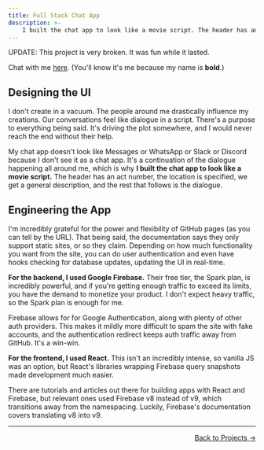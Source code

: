 ```yaml
---
title: Full Stack Chat App
description: >-
    I built the chat app to look like a movie script. The header has an act number, the location is specified, we get a general description, and the rest that follows is the dialogue. It's a continuation of the dialogue happening all around me.
---
```


UPDATE: This project is very broken. It was fun while it lasted.

Chat with me [here](/chat). (You'll know it's me because my name is **bold**.)

## Designing the UI

I don't create in a vacuum. The people around me drastically influence my creations. Our conversations feel like dialogue in a script. There's a purpose to everything being said. It's driving the plot somewhere, and I would never reach the end without their help. 

My chat app doesn't look like Messages or WhatsApp or Slack or Discord because I don't see it as a chat app. It's a continuation of the dialogue happening all around me, which is why **I built the chat app to look like a movie script.** The header has an act number, the location is specified, we get a general description, and the rest that follows is the dialogue.

## Engineering the App

I'm incredibly grateful for the power and flexibility of GitHub pages (as you can tell by the URL). That being said, the documentation says they only support static sites, or so they claim. Depending on how much functionality you want from the site, you can do user authentication and even have hooks checking for database updates, updating the UI in real-time. 

**For the backend, I used Google Firebase.** Their free tier, the Spark plan, is incredibly powerful, and if you're getting enough traffic to exceed its limits, you have the demand to monetize your product. I don't expect heavy traffic, so the Spark plan is enough for me.

Firebase allows for for Google Authentication, along with plenty of other auth providers. This makes it mildly more difficult to spam the site with fake accounts, and the authentication redirect keeps auth traffic away from GitHub. It's a win-win.

**For the frontend, I used React.** This isn't an incredibly intense, so vanilla JS was an option, but React's libraries wrapping Firebase query snapshots made development much easier. 

There are tutorials and articles out there for building apps with React and Firebase, but relevant ones used Firebase v8 instead of v9, which transitions away from the namespacing. Luckily, Firebase's documentation covers translating v8 into v9.

 ---

<p align="right"><a href="/projects/">Back to Projects →</a></p>